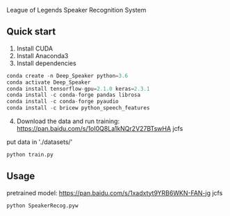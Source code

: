 League of Legends Speaker Recognition System


Quick start
---
1. Install CUDA
2. Install Anaconda3
3. Install dependencies
```python
conda create -n Deep_Speaker python=3.6
conda activate Deep_Speaker
conda install tensorflow-gpu=2.1.0 keras=2.3.1
conda install -c conda-forge pandas librosa
conda install -c conda-forge pyaudio
conda install -c bricew python_speech_features
```
4. Download the data and run training:
https://pan.baidu.com/s/1oI0Q8La1kNQr2V27BTswHA jcfs 

put data in './datasets/'

```python
python train.py
```

Usage
---
pretrained model: https://pan.baidu.com/s/1xadxtyt9YRB6WKN-FAN-jg jcfs
```python
python SpeakerRecog.pyw
```
